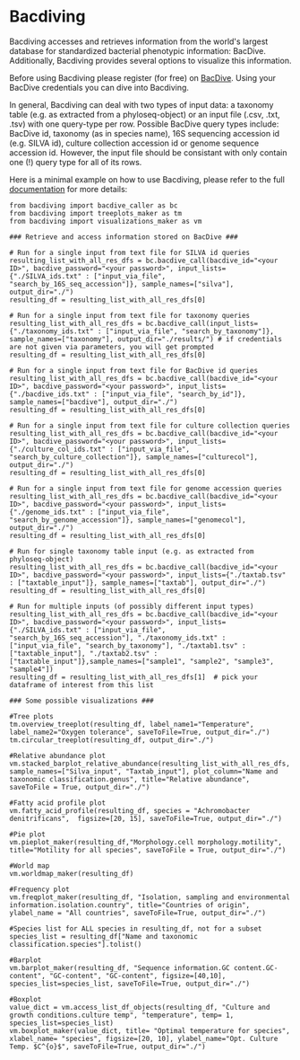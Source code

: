# Bacdiving

Bacdiving accesses and retrieves information from the world's largest database for standardized bacterial phenotypic information: BacDive.
Additionally, Bacdiving provides several options to visualize this information.  

Before using Bacdiving please register (for free) on [BacDive](https://api.bacdive.dsmz.de/).
Using your BacDive credentials you can dive into Bacdiving. 

In general, Bacdiving can deal with two types of input data: a taxonomy table (e.g. as extracted from a phyloseq-object) or an input file (.csv, .txt, .tsv) with one query-type per row.
Possible BacDive query types include: BacDive id, taxonomy (as in species name), 16S sequencing accession id (e.g. SILVA id), culture collection accession id or genome sequence accession id.
However, the input file should be consistant with only contain one (!) query type for all of its rows.

Here is a minimal example on how to use Bacdiving, please refer to the full [documentation](https://bacdiving.readthedocs.io/en/latest/) for more details:

```
from bacdiving import bacdive_caller as bc
from bacdiving import treeplots_maker as tm
from bacdiving import visualizations_maker as vm

### Retrieve and access information stored on BacDive ###

# Run for a single input from text file for SILVA id queries
resulting_list_with_all_res_dfs = bc.bacdive_call(bacdive_id="<your ID>", bacdive_password="<your password>", input_lists={"./SILVA_ids.txt" : ["input_via_file", "search_by_16S_seq_accession"]}, sample_names=["silva"], output_dir="./")
resulting_df = resulting_list_with_all_res_dfs[0]  

# Run for a single input from text file for taxonomy queries
resulting_list_with_all_res_dfs = bc.bacdive_call(input_lists={"./taxonomy_ids.txt" : ["input_via_file", "search_by_taxonomy"]}, sample_names=["taxonomy"], output_dir="./results/") # if credentials are not given via parameters, you will get prompted
resulting_df = resulting_list_with_all_res_dfs[0] 

# Run for a single input from text file for BacDive id queries
resulting_list_with_all_res_dfs = bc.bacdive_call(bacdive_id="<your ID>", bacdive_password="<your password>", input_lists={"./bacdive_ids.txt" : ["input_via_file", "search_by_id"]}, sample_names=["bacdive"], output_dir="./")
resulting_df = resulting_list_with_all_res_dfs[0] 

# Run for a single input from text file for culture collection queries
resulting_list_with_all_res_dfs = bc.bacdive_call(bacdive_id="<your ID>", bacdive_password="<your password>", input_lists={"./culture_col_ids.txt" : ["input_via_file", "search_by_culture_collection"]}, sample_names=["culturecol"], output_dir="./")
resulting_df = resulting_list_with_all_res_dfs[0] 

# Run for a single input from text file for genome accession queries
resulting_list_with_all_res_dfs = bc.bacdive_call(bacdive_id="<your ID>", bacdive_password="<your password>", input_lists={"./genome_ids.txt" : ["input_via_file", "search_by_genome_accession"]}, sample_names=["genomecol"], output_dir="./")
resulting_df = resulting_list_with_all_res_dfs[0] 

# Run for single taxonomy table input (e.g. as extracted from phyloseq-object)
resulting_list_with_all_res_dfs = bc.bacdive_call(bacdive_id="<your ID>", bacdive_password="<your password>", input_lists={"./taxtab.tsv" : ["taxtable_input"]}, sample_names=["taxtab"], output_dir="./")
resulting_df = resulting_list_with_all_res_dfs[0] 

# Run for multiple inputs (of possibly different input types)
resulting_list_with_all_res_dfs = bc.bacdive_call(bacdive_id="<your ID>", bacdive_password="<your password>", input_lists={"./SILVA_ids.txt" : ["input_via_file", "search_by_16S_seq_accession"], "./taxonomy_ids.txt" : ["input_via_file", "search_by_taxonomy"], "./taxtab1.tsv" : ["taxtable_input"], "./taxtab2.tsv" : ["taxtable_input"]},sample_names=["sample1", "sample2", "sample3", "sample4"])
resulting_df = resulting_list_with_all_res_dfs[1]  # pick your dataframe of interest from this list
```

```
### Some possible visualizations ###

#Tree plots
tm.overview_treeplot(resulting_df, label_name1="Temperature", label_name2="Oxygen tolerance", saveToFile=True, output_dir="./")
tm.circular_treeplot(resulting_df, output_dir="./")

#Relative abundance plot
vm.stacked_barplot_relative_abundance(resulting_list_with_all_res_dfs, sample_names=["Silva_input", "Taxtab_input"], plot_column="Name and taxonomic classification.genus", title="Relative abundance", saveToFile = True, output_dir="./")

#Fatty acid profile plot
vm.fatty_acid_profile(resulting_df, species = "Achromobacter denitrificans",  figsize=[20, 15], saveToFile=True, output_dir="./")

#Pie plot
vm.pieplot_maker(resulting_df,"Morphology.cell morphology.motility", title="Motility for all species", saveToFile = True, output_dir="./")

#World map
vm.worldmap_maker(resulting_df)

#Frequency plot
vm.freqplot_maker(resulting_df, "Isolation, sampling and environmental information.isolation.country", title="Countries of origin", ylabel_name = "All countries", saveToFile=True, output_dir="./")

#Species list for ALL species in resulting_df, not for a subset
species_list = resulting_df["Name and taxonomic classification.species"].tolist()

#Barplot
vm.barplot_maker(resulting_df, "Sequence information.GC content.GC-content", "GC-content", "GC-content", figsize=[40,10],  species_list=species_list, saveToFile=True, output_dir="./")

#Boxplot
value_dict = vm.access_list_df_objects(resulting_df, "Culture and growth conditions.culture temp", "temperature", temp= 1, species_list=species_list)
vm.boxplot_maker(value_dict, title= "Optimal temperature for species", xlabel_name= "species", figsize=[20, 10], ylabel_name="Opt. Culture Temp. $C^{o}$", saveToFile=True, output_dir="./")
```
